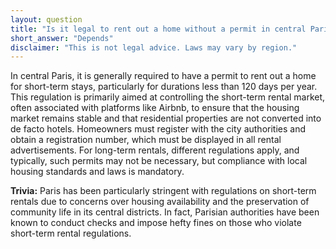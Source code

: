 ```yaml
---
layout: question
title: "Is it legal to rent out a home without a permit in central Paris?"
short_answer: "Depends"
disclaimer: "This is not legal advice. Laws may vary by region."
---
```


In central Paris, it is generally required to have a permit to rent out a home for short-term stays, particularly for durations less than 120 days per year. This regulation is primarily aimed at controlling the short-term rental market, often associated with platforms like Airbnb, to ensure that the housing market remains stable and that residential properties are not converted into de facto hotels. Homeowners must register with the city authorities and obtain a registration number, which must be displayed in all rental advertisements. For long-term rentals, different regulations apply, and typically, such permits may not be necessary, but compliance with local housing standards and laws is mandatory.

**Trivia:** Paris has been particularly stringent with regulations on short-term rentals due to concerns over housing availability and the preservation of community life in its central districts. In fact, Parisian authorities have been known to conduct checks and impose hefty fines on those who violate short-term rental regulations.
